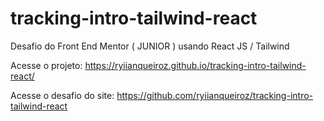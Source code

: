 # tracking-intro-tailwind-react

Desafio do Front End Mentor ( JUNIOR ) usando React JS / Tailwind

Acesse o projeto: https://ryiianqueiroz.github.io/tracking-intro-tailwind-react/

Acesse o desafio do site: https://github.com/ryiianqueiroz/tracking-intro-tailwind-react
